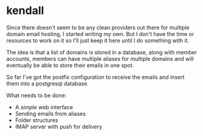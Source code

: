 # kendall

Since there doesn't seem to be any clean providers out there for multiple domain email hosting, I started writing my own.  But I don't have the time or resources to work on it so I'll just keep it here until I do something with it.

The idea is that a list of domains is stored in a database, along with member accounts, members can have multiple aliases for multiple domains and will eventually be able to store their emails in one spot.

So far I've got the postfix configuration to receive the emails and insert them into a postgresql database.

What needs to be done:

 * A *simple* web interface
 * Sending emails from aliases
 * Folder structures
 * IMAP server with push for delivery
